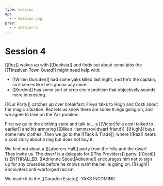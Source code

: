 ```yaml
---
type: session
up:
  - - Session Log
prev:
  - - session-3
---
```


# Session 4

[[Rez]] wakes up with [[Deeksta]] and finds out about some jobs the [[Tinzelven Town Guard]] might need help with:
- [[Willen Guruden]] had some yaks killed last night, and he's the captain, so it semes like he's gonna pay more.
- [[Korden]] has some sort of crop circle problem that objectively sounds more interesting.

[[Our Party]] catches up over breakfast. Freya talks to Hugh and Costi about her magic situation. Rez lets us know there are some things going on, and we agree to take on the Yak problem. 

First we go to the clothing store and talk to... a [[Victor|fella costi talked to earlier]] and his armoring [[Bliken Hammerov|dwarf friend]]. [[Hugh]] buys some new clothes. Then we go to the [[Tack & Trade]], where [[Rez]] hears a cool story about a ring but does not buy it. 

We find out about a [[Laborers Hall]] party from the fella and the dwarf. They invite us. The dwarf is a delegate for [[The Providers]] party. [[Costi]] is ENTHRALLED. [[Adrienne Spout|Adrienne]] encourages him not to sign up for any crusades before he knows waht the hell is going on. [[Hugh]] encounters anti-warforged racism.

We made it to the [[Guruden Estate]]. YAKS INCOMING.
